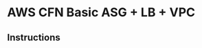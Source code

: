 AWS CFN Basic ASG + LB + VPC
=========================



Instructions
---------------




<!--stackedit_data:
eyJoaXN0b3J5IjpbNzM2ODY5OTM2XX0=
-->